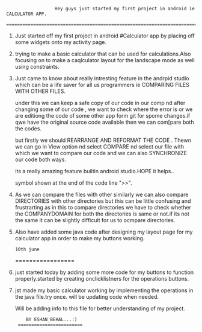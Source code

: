                       Hey guys just started my first project in android ie CALCULATOR APP.
                   =========================================================================



1. Just started off my first project in android #Calculator app by placing off some widgets onto my 
   activity page.

2. trying to make a basic calculator that can be used for calculations.Also focusing on to make a caqlculator 
   layout for the landscape mode as well using constraints.

3. Just came to know about really intresting feature in the andrpid studio which can be a life saver for all us
   programmers ie COMPARING FILES WITH OTHER FILES.

   under this we can keep a safe copy of our code in our comp nd after changing some of our code , we want to check where
   the error is or we are editiong the code of some other app form git for spome changes.if qwe have the original source 
   code available then we can com[pare both the codes.

   but firstly we should REARRANGE AND REFORMAT THE CODE . Thewn we can go in View option nd select COMPARE nd select our file
   with which we want to compare our code and we can also SYNCHRONIZE our code both ways.
   
   its a really amazing feature builtin android studio.HOPE it helps..

   
    symbol shown at the end of the code line ">>".

4. As we can compare the files with other similarly we can also compare DIRECTORIES with other directories but this can be little
   confusing and frustrarting as in this to compare directories we have to check whether the COMPANYDOMAIN for both the directories 
   is same or not.if its not the same it can be slightly difficult for us to ocmpare directories.

5. Also have added some java code after designing my layout page for my calculator app in order to make my buttons working.


       10th june
   =================


1. just started today by adding some more code for my buttons to function properly.started by creating onclicklistners for the operations
   buttons.

2. jst made my basic calculator working by implementing the operations in the java file.try once. will be updating code when needed.







   Will be adding info to this file for better understanding of my project.








           BY ESHAN_BEHAL...:)
        ========================


